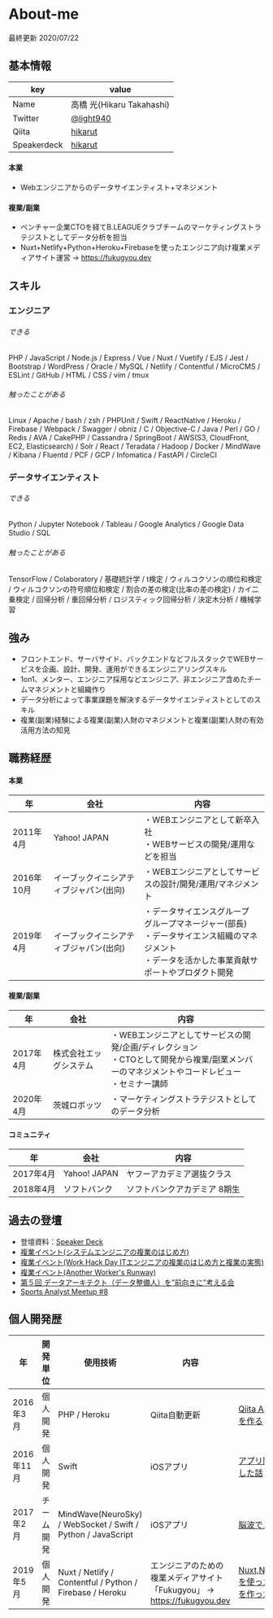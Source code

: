 # About-me
最終更新 2020/07/22

## 基本情報

|key|value|
|---|-----|
|Name|高橋 光(Hikaru Takahashi)|
|Twitter|[@light940](https://twitter.com/light940)|
|Qiita|[hikarut](https://qiita.com/hikarut)|
|Speakerdeck|[hikarut](https://speakerdeck.com/hikarut)|

#### 本業
* Webエンジニアからのデータサイエンティスト+マネジメント

#### 複業/副業
* ベンチャー企業CTOを経てB.LEAGUEクラブチームのマーケティングストラテジストとしてデータ分析を担当
* Nuxt+Netlify+Python+Heroku+Firebaseを使ったエンジニア向け複業メディアサイト運営 → https://fukugyou.dev


## スキル
### エンジニア
###### できる
PHP / JavaScript / Node.js / Express / Vue / Nuxt / Vuetify / EJS / Jest / Bootstrap / WordPress / Oracle / MySQL / Netlify / Contentful / MicroCMS / ESLint / GitHub / HTML / CSS / vim / tmux

###### 触ったことがある
Linux / Apache / bash / zsh / PHPUnit / Swift / ReactNative / Heroku / Firebase / Webpack / Swagger / obniz / C / Objective-C / Java / Perl / GO / Redis / AVA / CakePHP / Cassandra / SpringBoot / AWS(S3, CloudFront, EC2, Elasticsearch) / Solr / React / Teradata / Hadoop / Docker / MindWave / Kibana / Fluentd / PCF / GCP / Infomatica / FastAPI / CircleCI

### データサイエンティスト
###### できる
Python / Jupyter Notebook / Tableau / Google Analytics / Google Data Studio / SQL

###### 触ったことがある
TensorFlow / Colaboratory / 基礎統計学 / t検定 / ウィルコクソンの順位和検定 / ウィルコクソンの符号順位和検定 / 割合の差の検定(比率の差の検定) / カイ二乗検定 / 回帰分析 / 重回帰分析 / ロジスティック回帰分析 / 決定木分析 / 機械学習

## 強み
* フロントエンド、サーバサイド、バックエンドなどフルスタックでWEBサービスを企画、設計、開発、運用ができるエンジニアリングスキル
* 1on1、メンター、エンジニア採用などエンジニア、非エンジニア含めたチームマネジメントと組織作り
* データ分析によって事業課題を解決するデータサイエンティストとしてのスキル
* 複業(副業)経験による複業(副業)人財のマネジメントと複業(副業)人財の有効活用方法の知見


## 職務経歴
#### 本業
|年|会社|内容|
|---|-----|---|
|2011年4月|Yahoo! JAPAN|・WEBエンジニアとして新卒入社<br>・WEBサービスの開発/運用などを担当|
|2016年10月|イーブックイニシアティブジャパン(出向)|・WEBエンジニアとしてサービスの設計/開発/運用/マネジメント|
|2019年4月|イーブックイニシアティブジャパン(出向)|・データサイエンスグループ　グループマネージャー(部長)<br>・データサイエンス組織のマネジメント<br>・データを活かした事業貢献サポートやプロダクト開発|

#### 複業/副業
|年|会社|内容|
|---|-----|---|
|2017年4月|株式会社エッグシステム|・WEBエンジニアとしてサービスの開発/企画/ディレクション<br>・CTOとして開発から複業/副業メンバーのマネジメントやコードレビュー<br>・セミナー講師|
|2020年4月|茨城ロボッツ|・マーケティングストラテジストとしてのデータ分析|

#### コミュニティ
|年|会社|内容|
|---|-----|---|
|2017年4月|Yahoo! JAPAN|ヤフーアカデミア選抜クラス|
|2018年4月|ソフトバンク|ソフトバンクアカデミア 8期生|


## 過去の登壇
* 登壇資料：[Speaker Deck](https://speakerdeck.com/hikarut)
* [複業イベント(システムエンジニアの複業のはじめ方)](https://techplay.jp/event/784515)
* [複業イベント(Work Hack Day ITエンジニアの複業のはじめ方と複業の実態)](https://techplay.jp/event/780957)
* [複業イベント(Another Worker's Runway)](https://peatix.com/event/1496243?fbclid=IwAR3QtnhQbw-Evx4QidJwJfuR-7RleqyiNEdasSfzsEZHSJuPGYpGwlfUWTo)
* [第５回 データアーキテクト（データ整備人）を”前向きに”考える会](https://speakerdeck.com/hikarut/zerokarazuo-tuta-detasaiensuzu-zhi-deyi-shi-sitashi)
* [Sports Analyst Meetup #8](https://speakerdeck.com/hikarut/briguniokerusheng-bai-toarinaji-ke-fen-xi)


## 個人開発歴
|年|開発単位|使用技術|内容|資料|
|---|---|---|---|---|
|2016年3月|個人開発|PHP / Heroku|Qiita自動更新|[Qiita API(PHP)とHerokuを使って自動更新の記事を作る](https://qiita.com/hikarut/items/f6349e74fd02eb94a2ab)|
|2016年11月|個人開発|Swift|iOSアプリ|[アプリ開発未経験者がiOSアプリをストアに公開した話](https://qiita.com/hikarut/items/586bc1c6582efcd43f2b)|
|2017年2月|チーム開発|MindWave(NeuroSky) / WebSocket / Swift / Python / JavaScript|iOSアプリ|[脳波でスカートをめくるP-WAVEを開発した話](https://qiita.com/hikarut/items/c8087fe178ceb94f3ce9)|
|2019年5月|個人開発|Nuxt / Netlify / Contentful / Python / Firebase / Heroku|エンジニアのための複業メディアサイト「Fukugyou」 → https://fukugyou.dev|[Nuxt,Netlify,Contentful,Python,Firebase,Herokuを使った無料でサーバレスな複業メディアサイトを作った話](https://qiita.com/hikarut/items/b1584ddffda62f726329)|

